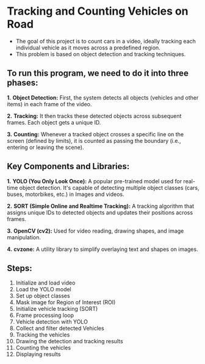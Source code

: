 # Tracking and Counting Vehicles on Road

* The goal of this project is to count cars in a video, ideally tracking each individual vehicle as it moves across a predefined region.
* This problem is based on object detection and tracking techniques.

## To run this program, we need to do it into three phases:
**1.** **Object Detection:** First, the system detects all objects (vehicles and other items) in each
frame of the video.

**2.** **Tracking:** It then tracks these detected objects across subsequent frames. Each object gets
a unique ID.

**3.** **Counting:** Whenever a tracked object crosses a specific line on the screen (defined
by limits), it is counted as passing the boundary (i.e., entering or leaving the scene).

## Key Components and Libraries:
**1.** **YOLO (You Only Look Once):** A popular pre-trained model used for real-time object
detection. It's capable of detecting multiple object classes (cars, buses, motorbikes, etc.) in
Images and videos.

**2.** **SORT (Simple Online and Realtime Tracking):** A tracking algorithm that assigns unique
IDs to detected objects and updates their positions across frames.

**3.** **OpenCV (cv2):** Used for video reading, drawing shapes, and image manipulation.

**4.** **cvzone:** A utility library to simplify overlaying text and shapes on images.

## Steps:
1. Initialize and load video
2. Load the YOLO model
3. Set up object classes
4. Mask image for Region of Interest (ROI)
5. Initialize vehicle tracking (SORT)
6. Frame processing loop
7. Vehicle detection with YOLO
8. Collect and filter detected Vehicles
9. Tracking the vehicles
10. Drawing the detection and tracking results
11. Counting the vehicles
12. Displaying results